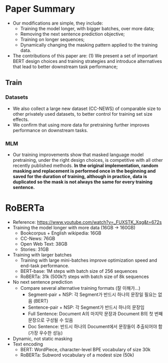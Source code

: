 # Paper Summary
- Our modifications are simple, they include:
    - Training the model longer, with bigger batches, over more data;
    - Removing the next sentence prediction objective;
    - Training on longer sequences;
    - Dynamically changing the masking pattern applied to the training data.
- The contributions of this paper are: (1) We present a set of important BERT design choices and training strategies and introduce alternatives that lead to better downstream task performance;
## Train
### Datasets
- We also collect a large new dataset (CC-NEWS) of comparable size to other privately used datasets, to better control for training set size effects.
- We confirm that using more data for pretraining further improves performance on downstream tasks.
### MLM
- Our training improvements show that masked language model pretraining, under the right design choices, is competitive with all other recently published methods. **In the original implementation, random masking and replacement is performed once in the beginning and saved for the duration of training, although in practice, data is duplicated so the mask is not always the same for every training sentence.**

# RoBERTa
- Reference: https://www.youtube.com/watch?v=_FUXSTK_Xqg&t=672s
- Training the model longer with more data (16GB -> 160GB)
    - Bookcorpus + English wikipedia: 16GB
    - CC-News: 76GB
    - Open Web Text: 38GB
    - Stories: 31GB
- Training with larger batches
    - Training with large mini-batches improve optimization speed and end-task performance.
    - BERT-base: 1M steps with batch size of 256 sequences
    - RoBERTa: 31k (500k?) steps with batch size of 8k sequences
- No next sentence prediction
    - Compare several alternative training formats (잘 이해가...)
        - Segment-pair + NSP: 각 Segment가 반드시 하나의 문장일 필요는 없음 (BERT)
        - Sentence-pair + NSP: 각 Segment가 반드시 하나의 문장임
        - Full Sentence: Document A의 마지막 문장과 Document B의 첫 번째 문장으로 구성될 수 있음
        - Doc Sentence: 반드시 하나의 Document에서 문장들이 추출되어야 함 (가장 우수한 성능)
- Dynamic, not static masking
- Text encoding
    - BERT: WordPiece, character-level BPE vocabulary of size 30k
    - RoBERTa: Subword vocabulary of a modest size (50k)
